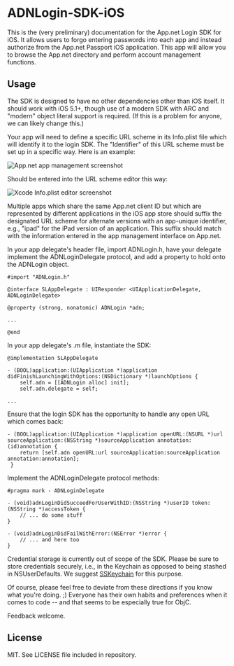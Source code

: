 # ADNLogin-SDK-iOS

This is the (very preliminary) documentation for the App.net Login SDK for iOS. It allows users to forgo entering passwords into each app and instead authorize from the App.net Passport iOS application. This app will allow you to browse the App.net directory and perform account management functions.

## Usage

The SDK is designed to have no other dependencies other than iOS itself. It should work with iOS 5.1+, though use of a modern SDK with ARC and "modern" object literal support is required. (If this is a problem for anyone, we can likely change this.)

Your app will need to define a specific URL scheme in its Info.plist file which will identify it to the login SDK. The "Identifier" of this URL scheme must be set up in a specific way. Here is an example:

![App.net app management screenshot](https://files.app.net/1/66391/alRIGbbAO-F-mipHbxjQNU78eqZevQNlZinRToWKopnJ82S53arm0Ukm8IDmzexf9k-EpQNfAg2y21SrUnZT2Wn4UwepcDGlGlxylvgi1B26hE7koxYsxUp3kp_RZCbccRdBATHD1LzIDkgoAneqEuv6lasZefTQ16C0oxnr49kE)

Should be entered into the URL scheme editor this way:

![Xcode Info.plist editor screenshot](https://files.app.net/1/34450/a_mk_VrbaUl2WRLeE5vVbZ--R0WdluIo80CxSZ9NC1d1t35Mwbh9HjR6_jrPQSbamKvINn06ztwICNYpJoMhzHwHTqP7laHmXdWC4_vvRAFrpcpBfpXoWtwH77ohNePRsm0b-rhsnFjvzaSRniK_OPkUqf5H1Ai2z7CAhSHjP3Ek)

Multiple apps which share the same App.net client ID but which are represented by different applications in the iOS app store should suffix the designated URL scheme for alternate versions with an app-unique identifier, e.g., "ipad" for the iPad version of an application. This suffix should match with the information entered in the app management interface on App.net.

In your app delegate's header file, import ADNLogin.h, have your delegate implement the ADNLoginDelegate protocol, and add a property to hold onto the ADNLogin object.

```objc
#import "ADNLogin.h"

@interface SLAppDelegate : UIResponder <UIApplicationDelegate, ADNLoginDelegate>

@property (strong, nonatomic) ADNLogin *adn;

...

@end
```

In your app delegate's .m file, instantiate the SDK:

```objc
@implementation SLAppDelegate

- (BOOL)application:(UIApplication *)application didFinishLaunchingWithOptions:(NSDictionary *)launchOptions {
	self.adn = [[ADNLogin alloc] init];
	self.adn.delegate = self;

...
```

Ensure that the login SDK has the opportunity to handle any open URL which comes back:

```objc
- (BOOL)application:(UIApplication *)application openURL:(NSURL *)url sourceApplication:(NSString *)sourceApplication annotation:(id)annotation {
    return [self.adn openURL:url sourceApplication:sourceApplication annotation:annotation];
 }
```

Implement the ADNLoginDelegate protocol methods:

```objc
#pragma mark - ADNLoginDelegate

- (void)adnLoginDidSucceedForUserWithID:(NSString *)userID token:(NSString *)accessToken {
    // ... do some stuff
}

- (void)adnLoginDidFailWithError:(NSError *)error {
    // ... and here too
}
```

Credential storage is currently out of scope of the SDK. Please be sure to store credentials securely, i.e., in the Keychain as opposed to being stashed in NSUserDefaults. We suggest [SSKeychain](https://github.com/soffes/sskeychain) for this purpose.

Of course, please feel free to deviate from these directions if you know what you're doing. ;) Everyone has their own habits and preferences when it comes to code -- and that seems to be especially true for ObjC.

Feedback welcome.

## License

MIT. See LICENSE file included in repository.
